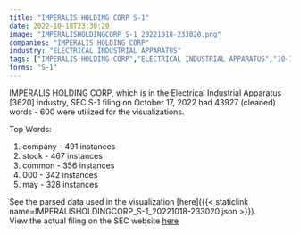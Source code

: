 ```yaml
---
title: "IMPERALIS HOLDING CORP S-1"
date: 2022-10-18T23:30:20
image: "IMPERALISHOLDINGCORP_S-1_20221018-233020.png"
companies: "IMPERALIS HOLDING CORP"
industry: "ELECTRICAL INDUSTRIAL APPARATUS"
tags: ["IMPERALIS HOLDING CORP","ELECTRICAL INDUSTRIAL APPARATUS","10-17-2022","S-1"]
forms: "S-1"
---
```

IMPERALIS HOLDING CORP, which is in the Electrical Industrial Apparatus [3620] industry, SEC S-1 filing on October 17, 2022 had 43927 (cleaned) words - 600 were utilized for the visualizations.

Top Words:
1. company - 491 instances
2. stock - 467 instances
3. common - 356 instances
4. 000 - 342 instances
5. may - 328 instances


See the parsed data used in the visualization [here]({{< staticlink name=IMPERALISHOLDINGCORP_S-1_20221018-233020.json >}}).  
View the actual filing on the SEC website [here](https://www.sec.gov/Archives/edgar/data/1349706/0001214659-22-012326.txt)